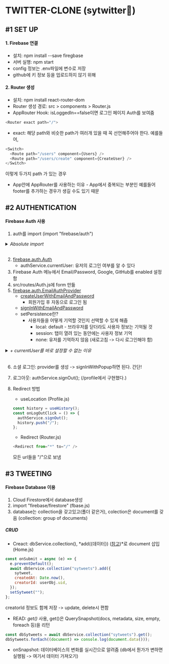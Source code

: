 # TWITTER-CLONE (sytwitter:hatched_chick:)

## #1 SET UP

#### 1. Firebase 연결

- 설치: npm install --save firegbase
- 서버 실행: npm start
- config 정보는 .env파일에 변수로 저장
- github에 키 정보 등을 업로드하지 않기 위해

#### 2. Router 생성

- 설치: npm install react-router-dom
- Router 생성 경로: src > components > Router.js
- AppRouter Hook: isLoggedIn==false이면 로그인 페이지 Auth를 보여줌

```js
<Router exact path="/">
```

- exact: 해당 path와 비슷한 path가 여러개 있을 때 꼭 선언해주어야 한다.
  예를들어,

```js
<Switch>
  <Route path="/users" component={Users} />
  <Route path="/users/create" component={CreateUser} />
</Switch>
```

이렇게 두가지 path 가 있는 경우

- App안에 AppRouter를 사용하는 이유 - App에서 중복되는 부분인 예를들어 footer를 추가하는 경우가 생길 수도 있기 때문

## #2 AUTHENTICATION

#### Firebase Auth 사용

1. auth를 import (import "firebase/auth")

<details>
<summary><i>Absolute import</i></summary>

- 절대 경로로 import 할 수 있다.
- jsconfig.json 파일 생성

```js
{
  "compilerOptions": {
    "baseUrl": "src"
  },
  "include": ["src"]
}
```

</details>
<br/>

2. [firebase.auth.Auth](https://firebase.google.com/docs/reference/js/firebase.auth.Auth)
   - authService.currentUser: 유저의 로그인 여부를 알 수 있다
3. Firebase Auth 메뉴에서 Email/Password, Google, GitHub를 enabled 설정 함
4. src/routes/Auth.js에 form 만듦
5. [firebase.auth.EmailAuthProvider](https://firebase.google.com/docs/reference/js/firebase.auth.EmailAuthProvider)
   - [createUserWithEmailAndPassword](https://firebase.google.com/docs/reference/js/firebase.auth.Auth#createuserwithemailandpassword)
     - 회원가입 후 자동으로 로그인 됨
   - [signInWithEmailAndPassword](https://firebase.google.com/docs/reference/js/firebase.auth.Auth#signinwithemailandpassword)
   - setPersistence란?
     - 사용자들을 어떻게 기억할 것인지 선택할 수 있게 해줌
       - local: default - 브라우저를 닫더라도 사용자 정보는 기억될 것
       - session: 탭이 열려 있는 동안에는 사용자 정보 기억
       - none: 유저를 기억하지 않음 (새로고침 -> 다시 로그인해야 함)

<details>
<summary><i>+ currentUser를 바로 설정할 수 없는 이유</i></summary>

- currentUser를 다음과 같이 설정하면 isLoggedIn값이 계속 null값이 된다.

```js
const [isLoggedIn, setIsLoggedIn] = useState(authService.currentUser);
```

- 2초간 한번씩 currentUser를 콘솔로 찍어보면 약 4초 이 후에 user값이 들어오는 것을 확일할 수 있다.
- 따라서 bool타입의 변수(init)를 선언하고(isLoading과 비슷한 역할), componetnDidMount의 기능을 하는 userEffect에서 onAuthStateChanged를 사용하여 user 상태가 있으면 페이지를 로딩한다.
- onAuthStateChanged: observer로 유저 상태가 변할 때 실행된다.
</details>
<br/>

6. 소셜 로그인: provider를 생성 -> signInWithPopup하면 된다. 간단!

7. 로그아웃: authService.signOut(); (/profile에서 구현했다.)
8. Redirect 방법
   - useLocation (Profile.js)
   ```js
   const history = useHistory();
   const onLogOutClick = () => {
     authService.signOut();
     history.push("/");
   };
   ```
   - Redirect (Router.js)
   ```js
   <Redirect from="*" to="/" />
   ```
   모든 url들을 "/"으로 보냄

## #3 TWEETING

#### Firebase Database 이용

1. Cloud Firestore에서 database생성
2. import "firebase/firestore" (fbase.js)
3. database는 collection을 갖고있고(폴더 같은거), colection은 document를 갖음 (collection: group of documents)

##### CRUD

- Creact: dbService.collection(), *add({데이터}) ([참고](https://firebase.google.com/docs/reference/js/firebase.firestore.CollectionReference#add))*로 document 삽입 (Home.js)

```js
const onSubmit = async (e) => {
  e.preventDefault();
  await dbService.collection("sytweets").add({
    sytweet,
    createdAt: Date.now(),
    creatorId: userObj.uid,
  });
  setSytweet("");
};
```

creatorId 정보도 함께 저장 -> update, delete시 편함

- READ: _get()_ 사용, get()은 QuerySnapshot(docs, metadata, size, empty, foreach 등)을 리턴

```js
const dbSytweets = await dbService.collection("sytweets").get();
dbSytweets.forEach((document) => console.log(document.data()));
```

- onSnapshot: 데이터베이스의 변화를 실시간으로 알려줌 (db에서 뭔가가 변하면 실행됨 -> 여기서 데이터 가져오기)
